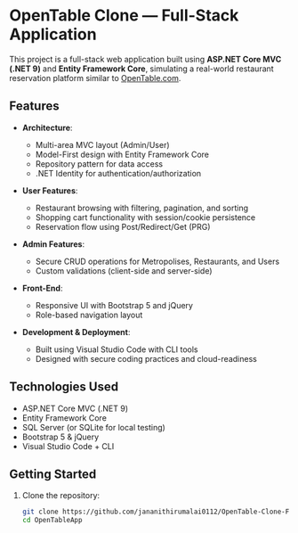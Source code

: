# OpenTable Clone — Full-Stack Application

This project is a full-stack web application built using **ASP.NET Core MVC (.NET 9)** and **Entity Framework Core**, simulating a real-world restaurant reservation platform similar to [OpenTable.com](https://www.opentable.com/).

##  Features

- **Architecture**:
  - Multi-area MVC layout (Admin/User)
  - Model-First design with Entity Framework Core
  - Repository pattern for data access
  - .NET Identity for authentication/authorization

- **User Features**:
  - Restaurant browsing with filtering, pagination, and sorting
  - Shopping cart functionality with session/cookie persistence
  - Reservation flow using Post/Redirect/Get (PRG)

- **Admin Features**:
  - Secure CRUD operations for Metropolises, Restaurants, and Users
  - Custom validations (client-side and server-side)

- **Front-End**:
  - Responsive UI with Bootstrap 5 and jQuery
  - Role-based navigation layout

- **Development & Deployment**:
  - Built using Visual Studio Code with CLI tools
  - Designed with secure coding practices and cloud-readiness

##  Technologies Used

- ASP.NET Core MVC (.NET 9)
- Entity Framework Core
- SQL Server (or SQLite for local testing)
- Bootstrap 5 & jQuery
- Visual Studio Code + CLI

##  Getting Started

1. Clone the repository:
   ```bash
   git clone https://github.com/jananithirumalai0112/OpenTable-Clone-Full-Stack-Internet-Application-Development-.git
   cd OpenTableApp
